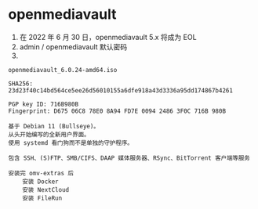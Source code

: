 # openmediavault
1. 在 2022 年 6 月 30 日，openmediavault 5.x 将成为 EOL
2. admin / openmediavault 默认密码
3. 
```
openmediavault_6.0.24-amd64.iso

SHA256: 23d23f40c14bd564ce5ee26d56010155a6dfe918a43d3336a95dd174867b4261

PGP key ID: 716B980B
Fingerprint: D675 06C8 78E0 8A94 FD7E 0094 2486 3F0C 716B 980B

基于 Debian 11 (Bullseye)。
从头开始编写的全新用户界面。
使用 systemd 看门狗而不是单独的守护程序。

包含 SSH、(S)FTP、SMB/CIFS、DAAP 媒体服务器、RSync、BitTorrent 客户端等服务

安装完 omv-extras 后
	安装 Docker
	安装 NextCloud
	安装 FileRun

```